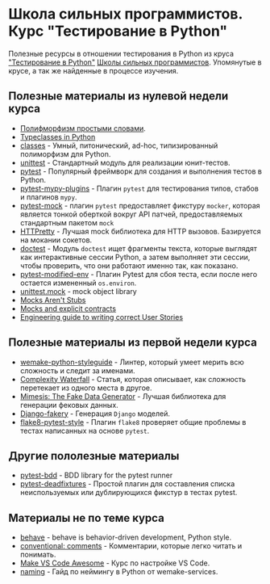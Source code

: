 # Школа сильных программистов. Курс "Тестирование в Python"

Полезные ресурсы в отношении тестирования в Python из круса ["Тестирование в Python"](https://education.borshev.com/python-testing) [Школы сильных программистов](https://education.borshev.com/). Упомянутые в крусе, а так же найденные в процессе изучения.

## Полезные материалы из нулевой недели курса

* [Полифморфизм простыми словами](https://medium.com/devschacht/polymorphism-207d9f9cd78).
* [Typeclasses in Python](https://sobolevn.me/2021/06/typeclasses-in-python) 
* [classes](https://classes.readthedocs.io/en/latest/) - Умный, питонический, ad-hoc, типизированный полиморфизм для Python.
* [unittest](https://docs.python.org/3/library/unittest.html) - Стандартный модуль для реализации юнит-тестов.
* [pytest](https://docs.pytest.org/en/latest/) - Популярный фреймворк для создания и выполнения тестов в Python.
* [pytest-mypy-plugins](https://github.com/TypedDjango/pytest-mypy-plugins) - Плагин `pytest` для тестирования типов, стабов и плагинов `mypy`.
* [pytest-mock](https://pytest-mock.readthedocs.io/en/latest/) - плагин `pytest` предоставляет фикстуру `mocker`, которая является тонкой оберткой вокруг API патчей, предоставляемых стандартным пакетом `mock`
* [HTTPretty](https://github.com/gabrielfalcao/HTTPretty) - Лучшая mock библиотека для HTTP вызовов. Базируется на мокании сокетов.
* [doctest](https://docs.python.org/3/library/doctest.html) - Модуль `doctest` ищет фрагменты текста, которые выглядят как интерактивные сессии Python, а затем выполняет эти сессии, чтобы проверить, что они работают именно так, как показано.
* [pytest-modified-env](https://github.com/wemake-services/pytest-modified-env) - Плагин Pytest для сбоя теста, если после него остается измененный `os.environ`.
* [unittest.mock](https://docs.python.org/3/library/unittest.mock.html) - mock object library
* [Mocks Aren't Stubs](https://martinfowler.com/articles/mocksArentStubs.html)
* [Mocks and explicit contracts](https://dashbit.co/blog/mocks-and-explicit-contracts)
* [Engineering guide to writing correct User Stories](https://sobolevn.me/2019/02/engineering-guide-to-user-stories)

## Полезные материалы из первой недели курса

* [wemake-python-styleguide](https://github.com/wemake-services/wemake-python-styleguide) - Линтер, который умеет мерить всю сложность и следит за именами.
* [Complexity Waterfall](https://sobolevn.me/2019/10/complexity-waterfall) - Статья, которая описывает, как сложность перетекает из одного места в другое.
* [Mimesis: The Fake Data Generator](https://github.com/lk-geimfari/mimesis) - Лучшая библиотека для генерации фековых данных.
* [Django-fakery](https://github.com/fcurella/django-fakery) - Генерация `Django` моделей.
* [flake8-pytest-style](https://github.com/m-burst/flake8-pytest-style) - Плагин `flake8` проверяет общие проблемы в тестах написанных на основе `pytest`.

## Другие пололезные материалы

* [pytest-bdd](https://github.com/pytest-dev/pytest-bdd) - BDD library for the pytest runner
* [pytest-deadfixtures](https://github.com/jllorencetti/pytest-deadfixtures) - Простой плагин для составления списка неиспользуемых или дублирующихся фикстур в тестах pytest.

## Материалы не по теме курса

* [behave](https://github.com/behave/behave) - behave is behavior-driven development, Python style.
* [conventional: comments](https://conventionalcomments.org/) - Комментарии, которые легко читать и понимать.
* [Make VS Code Awesome](https://makevscodeawesome.com/) - Курс по настройке VS Code.
* [naming](https://github.com/wemake-services/wemake-python-styleguide/blob/master/wemake_python_styleguide/violations/naming.py) - Гайд по неймингу в Python от wemake-services.
